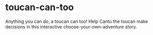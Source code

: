 # toucan-can-too
 Anything you can do, a toucan can too! Help Cantu the toucan make decisions in this interactive choose-your-own-adventure story.
